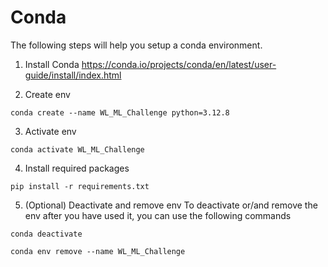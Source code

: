 # Conda

The following steps will help you setup a conda environment.

1. Install Conda
https://conda.io/projects/conda/en/latest/user-guide/install/index.html

2. Create env
```
conda create --name WL_ML_Challenge python=3.12.8
```

3. Activate env
```
conda activate WL_ML_Challenge
```

4. Install required packages
```
pip install -r requirements.txt
```

5. (Optional) Deactivate and remove env
To deactivate or/and remove the env after you have used it, you can use the following commands
```
conda deactivate
```
```
conda env remove --name WL_ML_Challenge
```